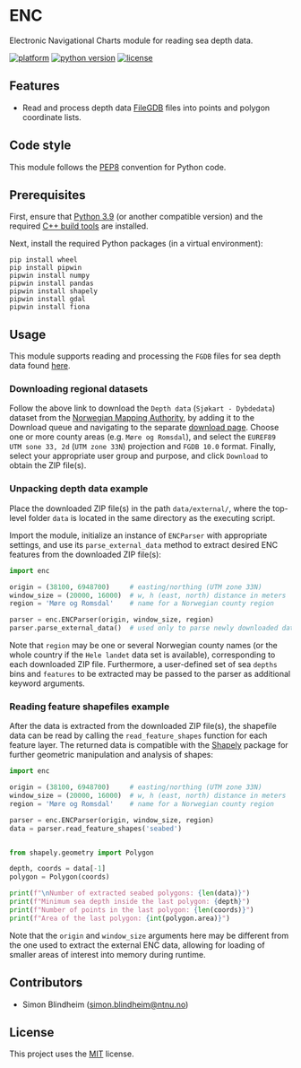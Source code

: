 # ENC
Electronic Navigational Charts module for reading sea depth data.

[![platform](https://img.shields.io/badge/platform-windows-lightgrey)]()
[![python version](https://img.shields.io/badge/python-3.9-blue)]()
[![license](https://img.shields.io/badge/license-MIT-green)]()


## Features

- Read and process depth data 
[FileGDB](https://gdal.org/drivers/vector/filegdb.html) files into points and
polygon coordinate lists.


## Code style
This module follows the [PEP8](https://www.python.org/dev/peps/pep-0008/) 
convention for Python code.


## Prerequisites

First, ensure that [Python 3.9](https://www.python.org/downloads/) 
(or another compatible version) and the required
[C++ build tools](https://visualstudio.microsoft.com/downloads/#build-tools-for-visual-studio-2019) 
are installed.

Next, install the required Python packages (in a virtual environment):
```
pip install wheel
pip install pipwin
pipwin install numpy
pipwin install pandas
pipwin install shapely
pipwin install gdal
pipwin install fiona
```


## Usage
This module supports reading and processing the `FGDB` files for sea depth data 
found [here](https://kartkatalog.geonorge.no/metadata/2751aacf-5472-4850-a208-3532a51c529a).

### Downloading regional datasets
Follow the above link to download the `Depth data` (`Sjøkart - Dybdedata`) 
dataset from the [Norwegian Mapping Authority](https://kartkatalog.geonorge.no/?organization=Norwegian%20Mapping%20Authority), 
by adding it to the Download queue and navigating to the separate 
[download page](https://kartkatalog.geonorge.no/nedlasting). 
Choose one or more county areas (e.g. `Møre og Romsdal`), and 
select the `EUREF89 UTM sone 33, 2d` (`UTM zone 33N`) projection and `FGDB 10.0` 
format. Finally, select your appropriate user group and purpose, and click 
`Download` to obtain the ZIP file(s).

### Unpacking depth data example
Place the downloaded ZIP file(s) in the path `data/external/`, where the 
top-level folder `data` is located in the same directory as the executing 
script.

Import the module, initialize an instance of `ENCParser` with appropriate 
settings, and use its `parse_external_data` method to extract desired 
ENC features from the downloaded ZIP file(s):

```python
import enc

origin = (38100, 6948700)     # easting/northing (UTM zone 33N)
window_size = (20000, 16000)  # w, h (east, north) distance in meters
region = 'Møre og Romsdal'    # name for a Norwegian county region

parser = enc.ENCParser(origin, window_size, region)
parser.parse_external_data()  # used only to parse newly downloaded data
```

Note that `region` may be one or several Norwegian county names
(or the whole country if the `Hele landet` data set is available), 
corresponding to each downloaded ZIP file. Furthermore, a user-defined set of 
sea `depths` bins and `features` to be extracted may be passed to the parser as 
additional keyword arguments.

### Reading feature shapefiles example
After the data is extracted from the downloaded ZIP file(s), the shapefile 
data can be read by calling the `read_feature_shapes` function for each 
feature layer. The returned data is compatible with the 
[Shapely](https://pypi.org/project/Shapely/) package for further geometric 
manipulation and analysis of shapes:

```python
import enc

origin = (38100, 6948700)     # easting/northing (UTM zone 33N)
window_size = (20000, 16000)  # w, h (east, north) distance in meters
region = 'Møre og Romsdal'    # name for a Norwegian county region

parser = enc.ENCParser(origin, window_size, region)
data = parser.read_feature_shapes('seabed')


from shapely.geometry import Polygon

depth, coords = data[-1]
polygon = Polygon(coords)

print(f"\nNumber of extracted seabed polygons: {len(data)}")
print(f"Minimum sea depth inside the last polygon: {depth}")
print(f"Number of points in the last polygon: {len(coords)}")
print(f"Area of the last polygon: {int(polygon.area)}")

```

Note that the `origin` and `window_size` arguments here may be different 
from the one used to extract the external ENC data, allowing for loading of 
smaller areas of interest into memory during runtime. 


## Contributors

- Simon Blindheim ([simon.blindheim@ntnu.no](mailto:simon.blindheim@ntnu.no))


## License

This project uses the [MIT](https://choosealicense.com/licenses/mit/) license.